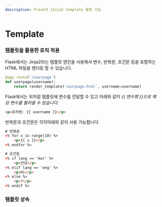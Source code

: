 ```yaml
---
description: Flask의 Jinja2 template 활용 기능
---
```


# Template

### 템플릿을 활용한 로직 적용

Flask에서는 Jinja2라는 템플릿 엔진을 사용해서 변수, 반복문, 조건문 등을 포함하는 HTML 파일을 렌더링 할 수 있습니다.

```python
@app.route('/userpage')
def userpage(username):
    return render_template('userpage.html', username=username)
```

Flask에서는 위처럼 템플릿에 변수를 전달할 수 있고 아래와 같이 _\{{ 변수명 \}}으로 해당 변수를 불러올 수 있습니다._

```html
<p>유저명: {{ username }}</p>
```

반복문과 조건문은 각각아래와 같이 사용 가능합니다.

```html
# 반복문
<% for x in range(10) %>
    <p>{{ x }}</p>
<% endfor %>
```

```html
# 조건문
<% if lang == 'kor' %>
    <p>안녕</p>
<% elif lang == 'eng' %>
    <p>Hi</p>
<% else %>
    <p>?</p>
<% endif %>
```

### 템플릿 상속

